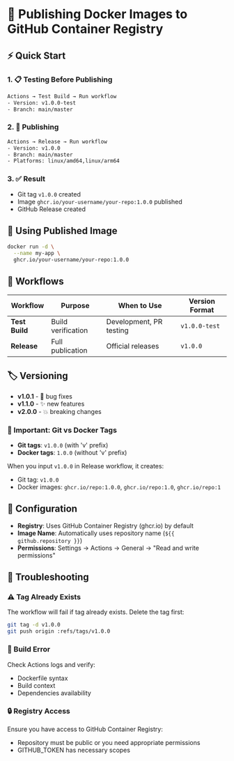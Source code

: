 # 🚀 Publishing Docker Images to GitHub Container Registry

## ⚡ Quick Start

### 1. 📋 Testing Before Publishing

```bash
Actions → Test Build → Run workflow
- Version: v1.0.0-test
- Branch: main/master
```

### 2. 🎯 Publishing

```bash
Actions → Release → Run workflow
- Version: v1.0.0
- Branch: main/master
- Platforms: linux/amd64,linux/arm64
```

### 3. ✅ Result

- Git tag `v1.0.0` created
- Image `ghcr.io/your-username/your-repo:1.0.0` published
- GitHub Release created

## 🐳 Using Published Image

```bash
docker run -d \
  --name my-app \
  ghcr.io/your-username/your-repo:1.0.0
```

## 🧪 Workflows

| Workflow | Purpose | When to Use | Version Format |
|----------|---------|-------------|----------------|
| **Test Build** | Build verification | Development, PR testing | `v1.0.0-test` |
| **Release** | Full publication | Official releases | `v1.0.0` |

## 🏷️ Versioning

- **v1.0.1** - 🐛 bug fixes
- **v1.1.0** - ✨ new features
- **v2.0.0** - 💥 breaking changes

### 📌 Important: Git vs Docker Tags

- **Git tags**: `v1.0.0` (with 'v' prefix)
- **Docker tags**: `1.0.0` (without 'v' prefix)

When you input `v1.0.0` in Release workflow, it creates:

- Git tag: `v1.0.0`
- Docker images: `ghcr.io/repo:1.0.0`, `ghcr.io/repo:1.0`, `ghcr.io/repo:1`

## 🔧 Configuration

- **Registry**: Uses GitHub Container Registry (ghcr.io) by default
- **Image Name**: Automatically uses repository name (`${{ github.repository }}`)
- **Permissions**: Settings → Actions → General → "Read and write permissions"

## 🔧 Troubleshooting

### ⚠️ Tag Already Exists

The workflow will fail if tag already exists. Delete the tag first:

```bash
git tag -d v1.0.0
git push origin :refs/tags/v1.0.0
```

### 🚨 Build Error

Check Actions logs and verify:

- Dockerfile syntax
- Build context
- Dependencies availability

### 🔒 Registry Access

Ensure you have access to GitHub Container Registry:

- Repository must be public or you need appropriate permissions
- GITHUB_TOKEN has necessary scopes

